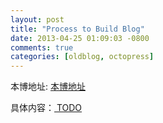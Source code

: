 ```yaml
---
layout: post
title: "Process to Build Blog"
date: 2013-04-25 01:09:03 -0800
comments: true
categories: [oldblog, octopress] 
---
```



本博地址: [本博地址]

具体内容：[ TODO ]

[本博地址]: #!2013-04-25-process-to-build-blog
[ TODO ]: #!